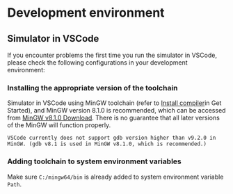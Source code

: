 # Development environment

## Simulator in VSCode

If you encounter problems the first time you run the simulator in VSCode, please check the following configurations in your development environment:

### Installing the appropriate version of the toolchain

Simulator in VSCode using MinGW toolchain (refer to [Install compiler](#Install_compiler_en)in Get Started), and MinGW version 8.1.0 is recommended, which can be accessed from [MinGW v8.1.0 Download](https://sourceforge.net/projects/mingw-w64/files/Toolchains%20targetting%20Win64/Personal%20Builds/mingw-builds/8.1.0/threads-posix/sjlj/x86_64-8.1.0-release-posix-sjlj-rt_v6-rev0.7z). There is no guarantee that all later versions of the MinGW will function properly.

```{warning}
VSCode currently does not support gdb version higher than v9.2.0 in MinGW. (gdb v8.1 is used in MinGW v8.1.0, which is recommended.)
```

### Adding toolchain to system environment variables

Make sure `C:/mingw64/bin` is already added to system environment variable `Path`.
